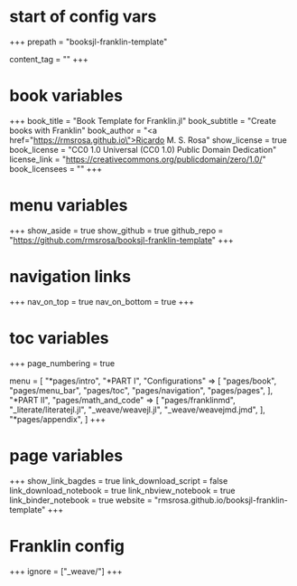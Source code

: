 # start of config vars
+++
prepath = "booksjl-franklin-template"

content_tag = ""
+++

# book variables
+++
book_title = "Book Template for Franklin.jl"
book_subtitle = "Create books with Franklin"
book_author = "<a href=\"https://rmsrosa.github.io\">Ricardo M. S. Rosa</a>"
show_license = true
book_license = "CC0 1.0 Universal (CC0 1.0) Public Domain Dedication"
license_link = "https://creativecommons.org/publicdomain/zero/1.0/"
book_licensees = ""
+++

# menu variables
+++
show_aside = true
show_github = true
github_repo = "https://github.com/rmsrosa/booksjl-franklin-template"
+++

# navigation links
+++
nav_on_top = true
nav_on_bottom = true
+++

# toc variables
+++
page_numbering = true

menu = [
    "*pages/intro",
    "*PART I",
    "Configurations" => [
        "pages/book",
        "pages/menu_bar",
        "pages/toc",
        "pages/navigation",
        "pages/pages",
    ],
    "*PART II",
    "pages/math_and_code" => [
        "pages/franklinmd",
        "_literate/literatejl.jl",
        "_weave/weavejl.jl",
        "_weave/weavejmd.jmd",
    ],
    "*pages/appendix",
]
+++

# page variables
+++
show_link_bagdes = true
link_download_script = false
link_download_notebook = true
link_nbview_notebook = true
link_binder_notebook = true
website = "rmsrosa.github.io/booksjl-franklin-template"
+++

# Franklin config
+++
ignore = ["_weave/"]
+++
